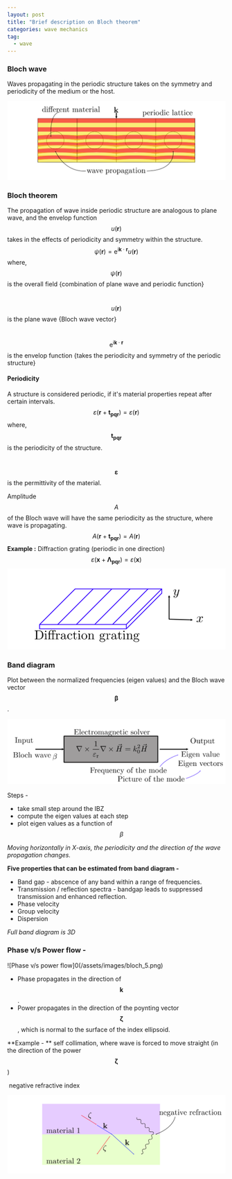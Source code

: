 ```yaml
---
layout: post
title: "Brief description on Bloch theorem"
categories: wave mechanics
tag: 
  - wave
---
```




### Bloch wave

Waves propagating in the periodic structure takes on the symmetry and periodicity of the medium or the host.

![Bloch wave propagation](/assets/images/bloch_1.png)



### Bloch theorem

The propagation of wave inside  periodic structure are analogous to plane wave, and the envelop function $$u(\mathbf{r})$$ takes in the effects of periodicity and symmetry within the structure.
$$
\psi(\mathbf{r})=\mathrm{e}^{\mathrm{i} \mathbf{k} \cdot \mathbf{r}} u(\mathbf{r})
$$
where, $$\psi(\mathbf{r})$$ is the overall field {combination of plane wave and periodic function}

​			$$u(\mathbf{r})$$ is the plane wave {Bloch wave vector}

​			$$\mathrm{e}^{\mathrm{i} \mathbf{k} \cdot \mathbf{r}}$$  is the envelop function {takes the periodicity and symmetry of the periodic structure}



#### Periodicity 

A structure is considered periodic, if it's material properties repeat after certain intervals. 
$$
\varepsilon( \mathbf{r} + \mathbf{t_{pqr}} ) = \varepsilon (\mathbf{r})
$$
where, $$\mathbf {t_{pqr}}$$ is the periodicity of the structure.

​			$$\mathbf{\varepsilon}$$ is the permittivity of the material.

Amplitude $$A$$ of the Bloch wave will have the same periodicity as the structure, where wave is propagating.
$$
A( \mathbf{r} + \mathbf{t_{pqr}} ) = A (\mathbf{r})
$$
**Example :** Diffraction grating (periodic in one direction)
$$
\varepsilon( \mathbf{x} + \mathbf{\Lambda_{pqr}} ) = \varepsilon (\mathbf{x})
$$
![Diffraction grating](/assets/images/bloch_2.png)

### Band diagram

Plot between the normalized frequencies (eigen values) and the Bloch wave vector $$\mathbf{\beta}$$ .

![EM solver](/assets/images/bloch_3.png)

Steps - 

* take small step around the IBZ
* compute the eigen values at each step
* plot eigen values as a function of $$\beta$$





*Moving horizontally in X-axis, the periodicity and the direction of the wave propagation changes.*

**Five properties that can be estimated from band diagram -** 

* Band gap -  abscence of any band within a range of  frequencies.
* Transmission / reflection spectra - bandgap leads to suppressed transmission and enhanced reflection.
* Phase velocity
* Group velocity
* Dispersion

*Full band diagram is 3D*

### Phase v/s Power flow - 

![Phase v/s power flow]0(/assets/images/bloch_5.png)

- Phase propagates in the direction of $$\mathbf k$$.
- Power propagates in the direction of the poynting vector $$\mathbf{\zeta}$$ , which is normal to the surface of the index ellipsoid. 

**Example - ** self collimation, where wave is forced to move straight (in the direction of the power $$\mathbf{\zeta}$$ )

​					negative refractive index 

![Negative refraction](/assets/images/bloch_6.png)

